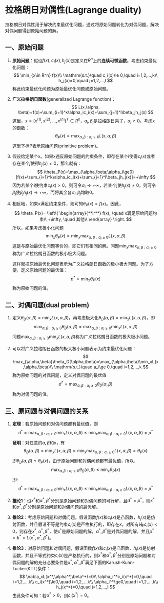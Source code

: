 # 拉格朗日对偶性(Lagrange duality)

拉格朗日对偶性用于解决约束最优化问题，通过将原始问题转化为对偶问题，解决对偶问题得到原始问题的解。

## 一、原始问题

1. **原始问题**：假设$f(x),c_i(x),h_j(x)$是定义在$R^n$上的**连续可微函数**。考虑约束最优化问题：
   $$
   \min_{x\in R^n} f(x)\\
   \mathrm{s.t.}\quad c_i(x)\le 0,\quad i=1,2,...,k\\
   h_j(x)=0,\quad j=1,2,...,l
   $$
   称此约束最优化问题为原始最优化问题或原始问题。

2. **广义拉格朗日函数**(generalized Lagrange function)：
   $$
   L(x,\alpha, \beta)=f(x)+\sum_{i=1}^k\alpha_ic_i(x)+\sum_{j=1}^l\beta_jh_j(x)
   $$
   这里，$x=(x^{(1)},x^{(2)},...,x^{(n)})^T\in R^n，\alpha_i,\beta_j$是拉格朗日乘子，$\alpha_i\ge0$。考虑x的函数：
   $$
   \theta_P(x)=\max_{\alpha,\beta:\alpha_i\ge0}L(x,\alpha,\beta)
   $$
   这里下标P表示原始问题(primitive problem)。

3. 假设给定某个x。如果x违反原始问题的约束条件，即存在某个i使得$c_i(x)$或者存在某个$j$使得$h_j(x)\neq0$，那么就有：
   $$
   \theta_P(x)=\max_{\alpha,\beta;\alpha_i\ge0}[f(x)+\sum_{i=1}^k\alpha_ic_i(x)+\sum_{j=1}^l\beta_jh_j(x)]=+\infty
   $$
   因为若某个i使约束$c_i(x)>0$，则可令$\alpha_i\rightarrow +\infty$，若某个j使$h_j(x)\neq0$，则可令$\beta_j$使$\beta_jh_j(x)\rightarrow +\infty$，而将其余各$\alpha_i,\beta_j$均取0。

4. 相反地，如果x满足约束条件，则可知$\theta_P(x)=f(x)$。因此，
   $$
   \theta_P(x)=
   \left\{
   \begin{array}{**lr**}  
   f(x),  \quad x满足原始问题约束\\  
   +\infty,  \quad 其他\\  
   \end{array}  
   \right.
   $$
    所以，如果考虑极小化问题
   $$
   \min_x\theta_P(x)=\min_x \max_{\alpha,\beta:\alpha_i\ge0}L(x,\alpha, \beta)
   $$
   这是与原始最优化问题等价的，即它们有相同的解。问题$\min_x \max_{\alpha,\beta:\alpha_i\ge0}$称为广义拉格朗日函数的极小极大问题。

   这样就把原始最优化问题表示为广义拉格朗日函数的极小极大问题。为了方便，定义原始问题的最优值：
   $$
   p^*=\min_x\theta_P(x)
   $$
   称为原始问题的值。



## 二、对偶问题(dual problem)

1. 定义$\theta_D(\alpha, \beta)=\min_xL(x,\alpha,\beta)$，再考虑极大化$\theta_D(\alpha,\beta)=\min_xL(x,\alpha,\beta)$，即
   $$
   \max_{\alpha,\beta:\alpha_i\ge0}\theta_D(\alpha,\beta)=\max_{\alpha,\beta:\alpha_i\ge0}\min_xL(x,\alpha,\beta)
   $$
   问题$\max_{\alpha,\beta:\alpha_i\ge0}\min_xL(x,\alpha,\beta)$称为广义拉格朗日函数的极大极小问题。

2. 可以将广义拉格朗日函数的极大极小问题表示为约束最优化问题：
   $$
   \max_{\alpha,\beta}\theta_D(\alpha,\beta)=\max_{\alpha,\beta}\min_xL(x,\alpha,\beta)\\
   \mathrm{s.t.}\quad a_i\ge 0,\quad i=1,2,...,k
   $$
   称为原始问题的对偶问题，定义对偶问题的最优值
   $$
   d^*=\max_{\alpha,\beta:\alpha_i\ge0}\theta_D(\alpha,\beta)
   $$
   称为对偶问题的值。



## 三、原问题与对偶问题的关系

1. **定理**：若原始问题和对偶问题都有最优值，则
   $$
   d^*=\max_{\alpha,\beta:\alpha_i\ge0}\min_x L(x,\alpha,\beta)\le\min_x\max_{\alpha,\beta:\alpha_i\ge0}L(x,\alpha,\beta)=p^*
   $$
   **证明**：对任意的$\alpha,\beta$和x，有
   $$
   \theta_D(\alpha,\beta)=\min_xL(x,\alpha,\beta)\le\min_x\max_{\alpha,\beta:\alpha_i\ge0}L(x,\alpha,\beta)=\theta_P(x)
   $$
   即$\theta_D(\alpha,\beta)\le\theta_P(x)$，由于原始问题和对偶问题都有最优值，所以，
   $$
   \max_{\alpha,\beta:\alpha_i\ge0}\theta_D(\alpha,\beta)\le\min_x\theta_P(x)
   $$
   即:
   $$
   d^*=\max_{\alpha,\beta:\alpha_i\ge0}\min_x L(x,\alpha,\beta)\le\min_x\max_{\alpha,\beta:\alpha_i\ge0}L(x,\alpha,\beta)=p^*
   $$

2. **推论1**：设$x^*$和$\alpha^*,\beta^*$分别是原始问题和对偶问题的可行解，且$d^*=p^*$，则$x^*$和$\alpha^*,\beta^*$分别是原始问题和对偶问题的最优解。

3. **推论2**：考虑原始问题和对偶问题。假设函数$f(x)$和$c_i(x)$是凸函数，$h_j(x)$是仿射函数，并且假设不等是约束$c_i(x)$是严格执行的，即存在$x$，对所有i有$c_i(x)<0$，则存在$x^*,\alpha^*,\beta^*$，使$x^*$是原始问题的解，$\alpha^*,\beta^*$是对偶问题的解，并且$p^*=b^*=L(x^*,\alpha^*,\beta^*)$。

4. **推论3**：对原始问题和对偶问题，假设函数$f(x)$和$c_i(x)$是凸函数，$h_j(x)$是仿射函数，并且不等式约束$c_i(x)$是严格执行的，则$x^*$和$\alpha^*,\beta^*$分别是原始问题和对偶问题的解的充分必要条件是$x^*,\alpha^*,\beta^*$满足下面的Karush-Kuhn-Tucker(KTT)条件：
   $$
   \nabla_xL(x^*,\alpha^*,\beta^*)=0\\
   \alpha_i^*c_i(x^*)=0,\quad i=1,2,...,k\\
   c_i(x^*)\le0,\quad i=1,2,...,k\\
   \alpha_i^*\ge0,\quad i=1,2,...,k\\
   h_j(x^*)=0,\quad j=1,2,...,l
   $$
   由此条件可知：若$\alpha^*>0$，则$c_i(x^*)=0$。